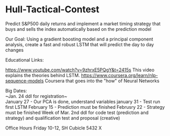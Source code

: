 # Hull-Tactical-Contest

Predict S&P500 daily returns and implement a market timing strategy that buys and sells the index automatically based on the prediction model

Our Goal: Using a gradient boosting model and a principal component analysis, create a fast and robust LSTM that will predict the day to day changes

Educational Links: 

https://www.youtube.com/watch?v=9zhrxE5PQgY&t=2415s This video explains the theories behind LSTM.
https://www.coursera.org/learn/nlp-sequence-models Coursera that goes into the "how" of Neural Networks

Big Dates:      
~Jan. 24 ddl for registration~  
January 27 - Our PCA is done, understand variables 
january 31 - Test run first LSTM
February 15 - Prediction must be finished
Februsry 22 - Strategy must be finished 
Week of Mar. 2nd ddl for code test (prediction and strategy) and qualification test and proposal (creative)

Office Hours
Friday 10-12, SH Cubicle 5432 X
